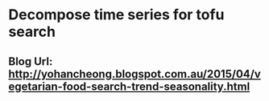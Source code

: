 # Decompose time series for tofu search 
## Blog Url: http://yohancheong.blogspot.com.au/2015/04/vegetarian-food-search-trend-seasonality.html

